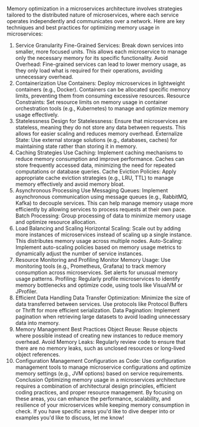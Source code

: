 Memory optimization in a microservices architecture involves strategies tailored to the distributed nature of microservices, where each service operates independently and communicates over a network. Here are key techniques and best practices for optimizing memory usage in microservices:

1. Service Granularity
   Fine-Grained Services: Break down services into smaller, more focused units. This allows each microservice to manage only the necessary memory for its specific functionality.
   Avoid Overhead: Fine-grained services can lead to lower memory usage, as they only load what is required for their operations, avoiding unnecessary overhead.
2. Containerization
   Use Containers: Deploy microservices in lightweight containers (e.g., Docker). Containers can be allocated specific memory limits, preventing them from consuming excessive resources.
   Resource Constraints: Set resource limits on memory usage in container orchestration tools (e.g., Kubernetes) to manage and optimize memory usage effectively.
3. Statelessness
   Design for Statelessness: Ensure that microservices are stateless, meaning they do not store any data between requests. This allows for easier scaling and reduces memory overhead.
   Externalize State: Use external storage solutions (e.g., databases, caches) for maintaining state rather than storing it in memory.
4. Caching Strategies
   Use Caching: Implement caching mechanisms to reduce memory consumption and improve performance. Caches can store frequently accessed data, minimizing the need for repeated computations or database queries.
   Cache Eviction Policies: Apply appropriate cache eviction strategies (e.g., LRU, TTL) to manage memory effectively and avoid memory bloat.
5. Asynchronous Processing
   Use Messaging Queues: Implement asynchronous communication using message queues (e.g., RabbitMQ, Kafka) to decouple services. This can help manage memory usage more efficiently by allowing services to process requests at their own pace.
   Batch Processing: Group processing of data to minimize memory usage and optimize resource allocation.
6. Load Balancing and Scaling
   Horizontal Scaling: Scale out by adding more instances of microservices instead of scaling up a single instance. This distributes memory usage across multiple nodes.
   Auto-Scaling: Implement auto-scaling policies based on memory usage metrics to dynamically adjust the number of service instances.
7. Resource Monitoring and Profiling
   Monitor Memory Usage: Use monitoring tools (e.g., Prometheus, Grafana) to track memory consumption across microservices. Set alerts for unusual memory usage patterns.
   Profiling: Regularly profile microservices to identify memory bottlenecks and optimize code, using tools like VisualVM or JProfiler.
8. Efficient Data Handling
   Data Transfer Optimization: Minimize the size of data transferred between services. Use protocols like Protocol Buffers or Thrift for more efficient serialization.
   Data Pagination: Implement pagination when retrieving large datasets to avoid loading unnecessary data into memory.
9. Memory Management Best Practices
   Object Reuse: Reuse objects where possible instead of creating new instances to reduce memory overhead.
   Avoid Memory Leaks: Regularly review code to ensure that there are no memory leaks, such as unclosed resources or long-lived object references.
10. Configuration Management
    Configuration as Code: Use configuration management tools to manage microservice configurations and optimize memory settings (e.g., JVM options) based on service requirements.
    Conclusion
    Optimizing memory usage in a microservices architecture requires a combination of architectural design principles, efficient coding practices, and proper resource management. By focusing on these areas, you can enhance the performance, scalability, and resilience of your microservices while keeping memory consumption in check. If you have specific areas you'd like to dive deeper into or examples you'd like to discuss, let me know!